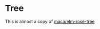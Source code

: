 # Tree

This is almost a copy of [maca/elm-rose-tree](https://package.elm-lang.org/packages/maca/elm-rose-tree/latest/)